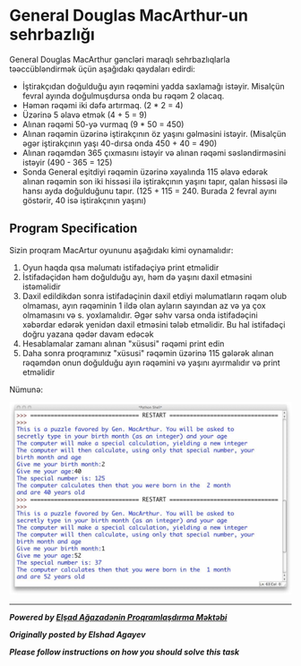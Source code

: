 # General Douglas MacArthur-un sehrbazlığı

General Douglas MacArthur gəncləri maraqlı sehrbazlıqlarla təəccübləndirmək üçün aşağıdakı qaydaları edirdi:

* İştirakçıdan doğulduğu ayın rəqəmini yadda saxlamağı istəyir. Misalçün fevral ayında doğulmuşdursa onda bu rəqəm 2 olacaq.
* Həmən rəqəmi iki dəfə artırmaq. (2 * 2 = 4)
* Üzərinə 5 əlavə etmək (4 + 5 = 9)
* Alınan rəqəmi 50-yə vurmaq (9 * 50 = 450)
* Alınan rəqəmin üzərinə iştirakçının öz yaşını gəlməsini istəyir. (Misalçün əgər iştirakçının yaşı 40-dırsa onda 450 + 40 = 490)
* Alınan rəqəmdən 365 çıxmasını istəyir və alınan rəqəmi səsləndirməsini istəyir (490 - 365 = 125)
* Sonda General eşitdiyi rəqəmin üzərinə xəyalında 115 əlavə edərək alınan rəqəmin son iki hissəsi ilə iştirakçının yaşını tapır, qalan hissəsi ilə hansı ayda doğulduğunu tapır. (125 + 115 = 240. Burada 2 fevral ayını göstərir, 40 isə iştirakçının yaşını)

## Program Specification

Sizin proqram MacArtur oyununu aşağıdakı kimi oynamalıdır:

1. Oyun haqda qısa məlumatı istifadəçiyə print etməlidir
2. İstifadəçidən həm doğulduğu ayı, həm də yaşını daxil etməsini istəməlidir
3. Daxil edildikdən sonra istifadəçinin daxil etdiyi məlumatların rəqəm olub olmaması, ayın rəqəminin 1 ildə olan ayların sayından az və ya çox olmamasını və s. yoxlamalıdır. Əgər səhv varsa onda istifadəçini xəbərdar edərək yenidən daxil etməsini tələb etməlidir. Bu hal istifadəçi doğru yazana qədər davam edəcək
4. Hesablamalar zamanı alınan "xüsusi" rəqəmi print edin
5. Daha sonra proqramınız "xüsusi" rəqəmin üzərinə 115 gələrək alınan rəqəmdən onun doğulduğu ayın rəqəmini və yaşını ayırmalıdır və print etməlidir

Nümunə:

![](./images/example.jpg)

---

***Powered by [Elşad Ağazadənin Proqramlaşdırma Məktəbi](https://elshadaghazade.com)***

***Originally posted by Elshad Agayev***

***Please follow instructions on how you should solve this task***